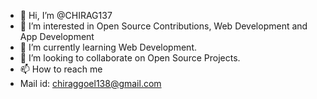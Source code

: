 - 👋 Hi, I’m @CHIRAG137
- 👀 I’m interested in Open Source Contributions, Web Development and App Development
- 🌱 I’m currently learning Web Development.
- 💞️ I’m looking to collaborate on Open Source Projects.
- 📫 How to reach me
- Mail id: chiraggoel138@gmail.com

<!---
CHIRAG137/CHIRAG137 is a ✨ special ✨ repository because its `README.md` (this file) appears on your GitHub profile.
You can click the Preview link to take a look at your changes.
--->

